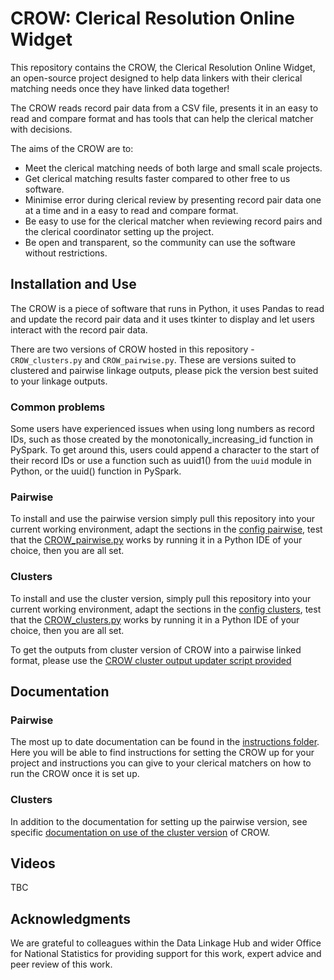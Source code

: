 # CROW: Clerical Resolution Online Widget
This repository contains the CROW, the Clerical Resolution Online Widget, an open-source project designed to help data linkers with their clerical matching needs once they have linked data together!

The CROW reads record pair data from a CSV file, presents it in an easy to read and compare format and has tools that can help the clerical matcher with decisions. 

The aims of the CROW are to:

* Meet the clerical matching needs of both large and small scale projects. 
* Get clerical matching results faster compared to other free to us software.
* Minimise error during clerical review by presenting record pair data one at a time and in a easy to read and compare format. 
* Be easy to use for the clerical matcher when reviewing record pairs and the clerical coordinator setting up the project. 
* Be open and transparent, so the community can use the software without restrictions. 

## Installation and Use
The CROW is a piece of software that runs in Python, it uses Pandas to read and update the record pair data and it uses tkinter to display and let users interact with the record pair data. 

There are two versions of CROW hosted in this repository - `CROW_clusters.py` and `CROW_pairwise.py`. These are versions suited to clustered and pairwise linkage outputs, please pick the version best suited to your linkage outputs.

### Common problems
Some users have experienced issues when using long numbers as record IDs, such as those created by the monotonically_increasing_id function in PySpark. To get around this, users could append a character to the start of their record IDs or use a function such as uuid1() from the `uuid` module in Python, or the uuid() function in PySpark.

### Pairwise 
To install and use the pairwise version simply pull this repository into your current working environment, adapt the sections in the [config pairwise](http://gitlab-01-01/Data_Linkage/Clerical_Resolution_Online_Widget/-/blob/master/Config_pairwise.ini), test that the [CROW_pairwise.py](http://gitlab-01-01/Data_Linkage/Clerical_Resolution_Online_Widget/-/blob/master/CROW_pairwise.py) works by running it in a Python IDE of your choice, then you are all set. 

### Clusters
To install and use the cluster version, simply pull this repository into your current working environment, adapt the sections in the [config clusters](http://gitlab-01-01/Data_Linkage/Clerical_Resolution_Online_Widget/-/blob/master/Config_clusters.ini), test that the [CROW_clusters.py](http://gitlab-01-01/Data_Linkage/Clerical_Resolution_Online_Widget/-/blob/master/CROW_clusters.py) works by running it in a Python IDE of your choice, then you are all set.

To get the outputs from cluster version of CROW into a pairwise linked format, please use the [CROW cluster output updater script provided](http://gitlab-01-01/Data_Linkage/Clerical_Resolution_Online_Widget/-/blob/master/Instructions/CROW_cluster_output_updater.py)

## Documentation
### Pairwise
The most up to date documentation can be found in the [instructions folder](http://gitlab-01-01/Data_Linkage/Clerical_Resolution_Online_Widget/-/tree/master/Instructions). Here you will be able to find instructions for setting the CROW up for your project and instructions you can give to your clerical matchers on how to run the CROW once it is set up. 

### Clusters
In addition to the documentation for setting up the pairwise version, see specific [documentation on use of the cluster version](https://github.com/Data-Linkage/Clerical_Resolution_Online_Widget/blob/main/Instructions/Cluster%20Version%20Instructions.pdf) of CROW.

## Videos 
TBC 

## Acknowledgments 
We are grateful to colleagues within the Data Linkage Hub and wider Office for National Statistics for providing support for this work, expert advice and peer review of this work. 
